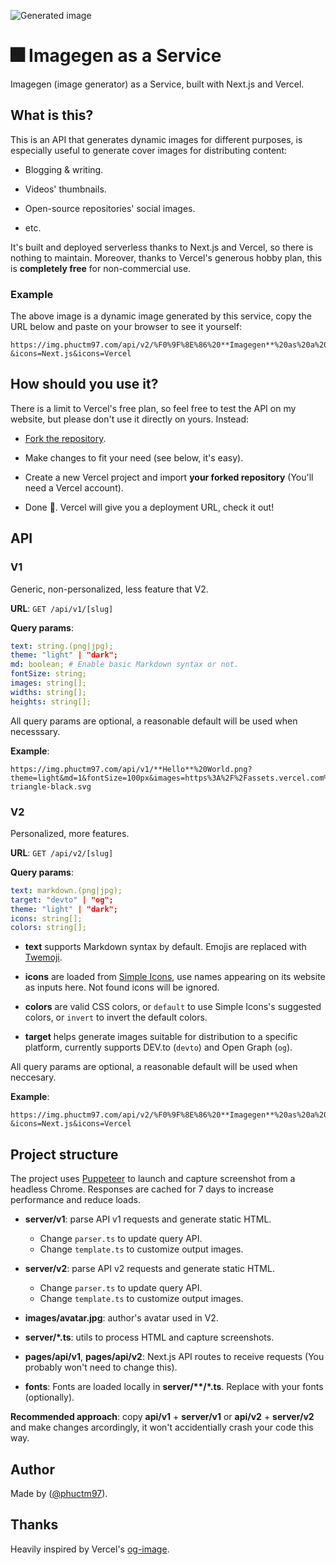 ![Generated image](https://img.phuctm97.com/api/v2/%F0%9F%8E%86%20**Imagegen**%20as%20a%20Service?&icons=Next.js&icons=Vercel)

# 🎆 Imagegen as a Service

Imagegen (image generator) as a Service, built with Next.js and Vercel.

## What is this?

This is an API that generates dynamic images for different purposes, is especially useful to generate cover images for distributing content:

- Blogging & writing.

- Videos' thumbnails.

- Open-source repositories' social images.

- etc.

It's built and deployed serverless thanks to Next.js and Vercel, so there is nothing to maintain. Moreover, thanks to Vercel's generous hobby plan, this is **completely free** for non-commercial use.

### Example

The above image is a dynamic image generated by this service, copy the URL below and paste on your browser to see it yourself:

```
https://img.phuctm97.com/api/v2/%F0%9F%8E%86%20**Imagegen**%20as%20a%20Service?&icons=Next.js&icons=Vercel
```

## How should you use it?

There is a limit to Vercel's free plan, so feel free to test the API on my website, but please don't use it directly on yours. Instead:

- [Fork the repository](https://github.com/phuctm97/img/fork).

- Make changes to fit your need (see below, it's easy).

- Create a new Vercel project and import **your forked repository** (You'll need a Vercel account).

- Done 🎉. Vercel will give you a deployment URL, check it out!

## API

### V1

Generic, non-personalized, less feature that V2.

**URL**: `GET /api/v1/[slug]`

**Query params**:

```yml
text: string.(png|jpg);
theme: "light" | "dark";
md: boolean; # Enable basic Markdown syntax or not.
fontSize: string;
images: string[];
widths: string[];
heights: string[];
```

All query params are optional, a reasonable default will be used when necesssary.

**Example**:

```
https://img.phuctm97.com/api/v1/**Hello**%20World.png?theme=light&md=1&fontSize=100px&images=https%3A%2F%2Fassets.vercel.com%2Fimage%2Fupload%2Ffront%2Fassets%2Fdesign%2Fvercel-triangle-black.svg
```

### V2

Personalized, more features.

**URL**: `GET /api/v2/[slug]`

**Query params**:

```yml
text: markdown.(png|jpg);
target: "devto" | "og";
theme: "light" | "dark";
icons: string[];
colors: string[];
```

- **text** supports Markdown syntax by default. Emojis are replaced with [Twemoji].

- **icons** are loaded from [Simple Icons], use names appearing on its website as inputs here. Not found icons will be ignored.

- **colors** are valid CSS colors, or `default` to use Simple Icons's suggested colors, or `invert` to invert the default colors.

- **target** helps generate images suitable for distribution to a specific platform, currently supports DEV.to (`devto`) and Open Graph (`og`).

All query params are optional, a reasonable default will be used when neccesary.

**Example**:

```
https://img.phuctm97.com/api/v2/%F0%9F%8E%86%20**Imagegen**%20as%20a%20Service?&icons=Next.js&icons=Vercel
```

## Project structure

The project uses [Puppeteer] to launch and capture screenshot from a headless Chrome. Responses are cached for 7 days to increase performance and reduce loads.

- **server/v1**: parse API v1 requests and generate static HTML.

  - Change `parser.ts` to update query API.
  - Change `template.ts` to customize output images.

- **server/v2**: parse API v2 requests and generate static HTML.

  - Change `parser.ts` to update query API.
  - Change `template.ts` to customize output images.

- **images/avatar.jpg**: author's avatar used in V2.

- **server/\*.ts**: utils to process HTML and capture screenshots.

- **pages/api/v1**, **pages/api/v2**: Next.js API routes to receive requests (You probably won't need to change this).

- **fonts**: Fonts are loaded locally in **server/\*\*/\*.ts**. Replace with your fonts (optionally).

**Recommended approach**: copy **api/v1** + **server/v1** or **api/v2** + **server/v2** and make changes arcordingly, it won't accidentially crash your code this way.

## Author

Made by ([@phuctm97]).

## Thanks

Heavily inspired by Vercel's [og-image].

<!-- Links -->

[img.phuctm97.com]: https://img.phuctm97.com
[@phuctm97]: https://twitter.com/phuctm97
[simple icons]: https://simpleicons.org
[twemoji]: https://twemoji.twitter.com
[og-image]: https://github.com/vercel/og-image
[puppeteer]: https://github.com/puppeteer/puppeteer
